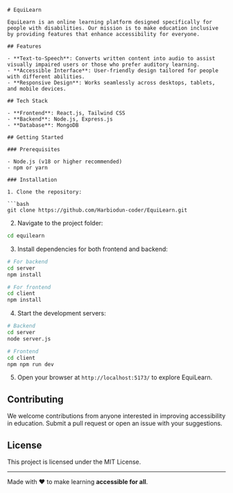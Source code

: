 

````
# EquiLearn

EquiLearn is an online learning platform designed specifically for people with disabilities. Our mission is to make education inclusive by providing features that enhance accessibility for everyone.  

## Features

- **Text-to-Speech**: Converts written content into audio to assist visually impaired users or those who prefer auditory learning.  
- **Accessible Interface**: User-friendly design tailored for people with different abilities.  
- **Responsive Design**: Works seamlessly across desktops, tablets, and mobile devices.  

## Tech Stack

- **Frontend**: React.js, Tailwind CSS  
- **Backend**: Node.js, Express.js  
- **Database**: MongoDB

## Getting Started

### Prerequisites

- Node.js (v18 or higher recommended)  
- npm or yarn  

### Installation

1. Clone the repository:

```bash
git clone https://github.com/Harbiodun-coder/EquiLearn.git
````

2. Navigate to the project folder:

```bash
cd equilearn
```

3. Install dependencies for both frontend and backend:

```bash
# For backend
cd server
npm install

# For frontend
cd client
npm install
```

4. Start the development servers:

```bash
# Backend
cd server
node server.js

# Frontend
cd client
npm npm run dev
```

5. Open your browser at `http://localhost:5173/` to explore EquiLearn.

## Contributing

We welcome contributions from anyone interested in improving accessibility in education. Submit a pull request or open an issue with your suggestions.

## License

This project is licensed under the MIT License.

---

Made with ❤️ to make learning **accessible for all**.

```


```
